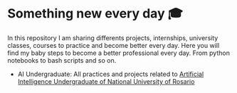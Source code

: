 # Something new every day 🎓
In this repository I am sharing differents projects, internships, university classes, courses to practice and become better every day. Here you will find my baby steps to become a better professional every day. From python notebooks to bash scripts and so on.
- AI Undergraduate: All practices and projects related to [Artificial Intelligence Undergraduate of National University of Rosario](https://web.fceia.unr.edu.ar/es/carreras/carreras-de-pregrado/2165-tecnicatura-universitaria-en-inteligencia-artificial.html)
